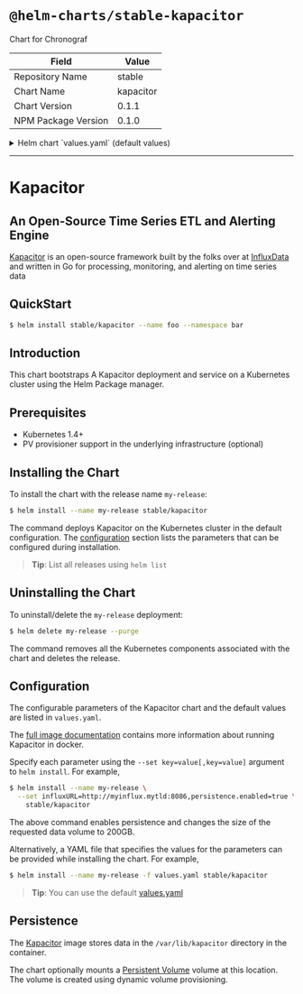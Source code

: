 # `@helm-charts/stable-kapacitor`

Chart for Chronograf

| Field               | Value     |
| ------------------- | --------- |
| Repository Name     | stable    |
| Chart Name          | kapacitor |
| Chart Version       | 0.1.1     |
| NPM Package Version | 0.1.0     |

<details>

<summary>Helm chart `values.yaml` (default values)</summary>

```yaml
## influxdb image version
## ref: https://hub.docker.com/r/library/influxdb/tags/
##
image:
  repository: 'kapacitor'
  tag: '1.1.0'
  pullPolicy: 'IfNotPresent'

## Specify a service type, defaults to NodePort
## ref: http://kubernetes.io/docs/user-guide/services/
##
service:
  type: ClusterIP

## Persist data to a persitent volume
## ref: http://kubernetes.io/docs/user-guide/persistent-volumes/
##
persistence:
  enabled: false
  ## If defined, volume.beta.kubernetes.io/storage-class: <storageClass>
  ## Default: volume.alpha.kubernetes.io/storage-class: default
  ##
  # storageClass:
  accessMode: ReadWriteOnce
  size: 8Gi

## Configure resource requests and limits
## ref: http://kubernetes.io/docs/user-guide/compute-resources/
##
resources:
  requests:
    memory: 256Mi
    cpu: 0.1
  limits:
    memory: 2Gi
    cpu: 2
## Set the URL of InfluxDB instance to create subscription on
## ref: https://docs.influxdata.com/kapacitor/v1.1/introduction/getting_started/
##
# influxURL: http://influxdb-influxdb.tick:8086
```

</details>

---

# Kapacitor

## An Open-Source Time Series ETL and Alerting Engine

[Kapacitor](https://github.com/influxdata/kapacitor) is an open-source framework built by the folks over at [InfluxData](https://influxdata.com) and written in Go for processing, monitoring, and alerting on time series data

## QuickStart

```bash
$ helm install stable/kapacitor --name foo --namespace bar
```

## Introduction

This chart bootstraps A Kapacitor deployment and service on a Kubernetes cluster using the Helm Package manager.

## Prerequisites

- Kubernetes 1.4+
- PV provisioner support in the underlying infrastructure (optional)

## Installing the Chart

To install the chart with the release name `my-release`:

```bash
$ helm install --name my-release stable/kapacitor
```

The command deploys Kapacitor on the Kubernetes cluster in the default configuration. The [configuration](#configuration) section lists the parameters that can be configured during installation.

> **Tip**: List all releases using `helm list`

## Uninstalling the Chart

To uninstall/delete the `my-release` deployment:

```bash
$ helm delete my-release --purge
```

The command removes all the Kubernetes components associated with the chart and deletes the release.

## Configuration

The configurable parameters of the Kapacitor chart and the default values are listed in `values.yaml`.

The [full image documentation](https://hub.docker.com/_/kapacitor/) contains more information about running Kapacitor in docker.

Specify each parameter using the `--set key=value[,key=value]` argument to `helm install`. For example,

```bash
$ helm install --name my-release \
  --set influxURL=http://myinflux.mytld:8086,persistence.enabled=true \
    stable/kapacitor
```

The above command enables persistence and changes the size of the requested data volume to 200GB.

Alternatively, a YAML file that specifies the values for the parameters can be provided while installing the chart. For example,

```bash
$ helm install --name my-release -f values.yaml stable/kapacitor
```

> **Tip**: You can use the default [values.yaml](values.yaml)

## Persistence

The [Kapacitor](https://hub.docker.com/_/kapacitor/) image stores data in the `/var/lib/kapacitor` directory in the container.

The chart optionally mounts a [Persistent Volume](kubernetes.io/docs/user-guide/persistent-volumes/) volume at this location. The volume is created using dynamic volume provisioning.
